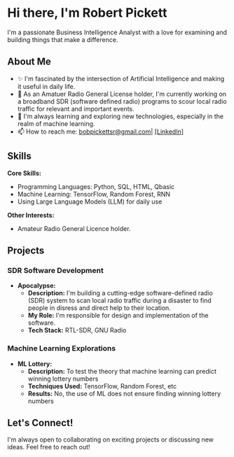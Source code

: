 # Hi there, I'm Robert Pickett

I'm a passionate Business Intelligence Analyst with a love for examining and building things that make a difference.

## About Me

- ✨ I'm fascinated by the intersection of Artificial Intelligence and making it useful in daily life.
- 🔭 As an Amatuer Radio General License holder, I'm currently working on a broadband SDR (software defined radio) programs to scour local radio traffic for relevant and important events.
- 🌱 I'm always learning and exploring new technologies, especially in the realm of machine learning.
- 📫 How to reach me: bobpickettsr@gmail.com| [[LinkedIn]](https://www.linkedin.com/in/robert-pickett-sr/)

## Skills

**Core Skills:**

- Programming Languages: Python, SQL, HTML, Qbasic
- Machine Learning: TensorFlow, Random Forest, RNN
- Using Large Language Models (LLM) for daily use

**Other Interests:**

- Amateur Radio General Licence holder.
  
## Projects

### SDR Software Development

- **Apocalypse:**  
   - **Description:** I'm building a cutting-edge software-defined radio (SDR) system to scan local radio traffic during a disaster to find people in disress and direct help to their location.
   - **My Role:**  I'm responsible for design and implementation of the software.
   - **Tech Stack:** RTL-SDR, GNU Radio

### Machine Learning Explorations

- **ML Lottery:**
   - **Description:** To test the theory that machine learning can predict winning lottery numbers
   - **Techniques Used:** TensorFlow, Random Forest, etc
   - **Results:** No, the use of ML does not ensure finding winning lottery numbers

## Let's Connect!

I'm always open to collaborating on exciting projects or discussing new ideas. Feel free to reach out!
